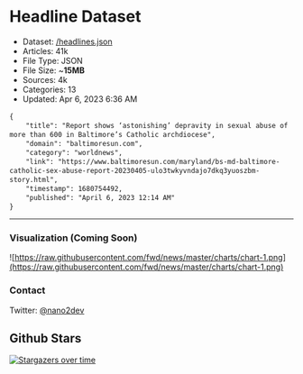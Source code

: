 # Headline Dataset

- Dataset: [/headlines.json](https://raw.githubusercontent.com/fwd/news/master/headlines.json) 
- Articles: 41k
- File Type: JSON
- File Size: ~**15MB**
- Sources: 4k
- Categories: 13
- Updated: Apr 6, 2023 6:36 AM

```
{
    "title": "Report shows ‘astonishing’ depravity in sexual abuse of more than 600 in Baltimore’s Catholic archdiocese",
    "domain": "baltimoresun.com",
    "category": "worldnews",
    "link": "https://www.baltimoresun.com/maryland/bs-md-baltimore-catholic-sex-abuse-report-20230405-ulo3twkyvndajo7dkq3yuoszbm-story.html",
    "timestamp": 1680754492,
    "published": "April 6, 2023 12:14 AM"
}
```

---

### Visualization (Coming Soon)

![https://raw.githubusercontent.com/fwd/news/master/charts/chart-1.png](https://raw.githubusercontent.com/fwd/news/master/charts/chart-1.png)

### Contact 

Twitter: [@nano2dev](https://twitter.com/nano2dev)

## Github Stars

[![Stargazers over time](https://starchart.cc/fwd/news.svg)](https://starchart.cc/fwd/news)
